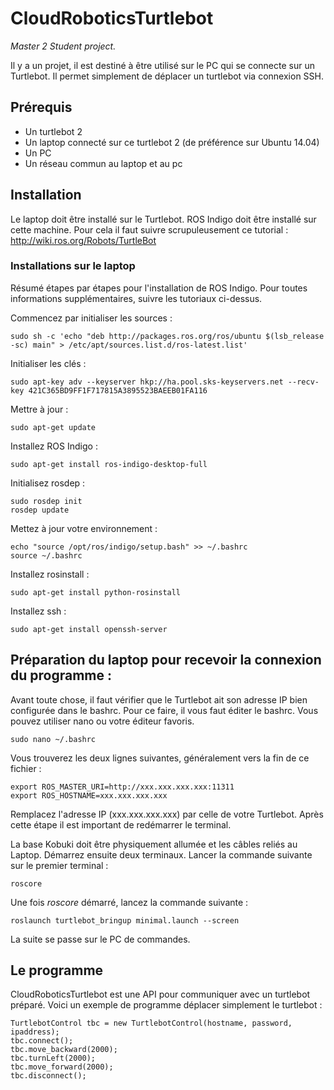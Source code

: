 # CloudRoboticsTurtlebot
*Master 2 Student project.*

Il y a un projet, il est destiné à être utilisé sur le PC qui se connecte sur un Turtlebot. Il permet simplement de déplacer un turtlebot via connexion SSH.

## Prérequis

- Un turtlebot 2
- Un laptop connecté sur ce turtlebot 2 (de préférence sur Ubuntu 14.04)
- Un PC
- Un réseau commun au laptop et au pc

## Installation

Le laptop doit être installé sur le Turtlebot. ROS Indigo doit être installé sur cette machine. Pour cela il faut suivre scrupuleusement ce tutorial : http://wiki.ros.org/Robots/TurtleBot

### Installations sur le laptop

Résumé étapes par étapes pour l'installation de ROS Indigo. Pour toutes informations supplémentaires, suivre les tutoriaux ci-dessus.

Commencez par initialiser les sources :

    sudo sh -c 'echo "deb http://packages.ros.org/ros/ubuntu $(lsb_release -sc) main" > /etc/apt/sources.list.d/ros-latest.list'
    
Initialiser les clés :

    sudo apt-key adv --keyserver hkp://ha.pool.sks-keyservers.net --recv-key 421C365BD9FF1F717815A3895523BAEEB01FA116
    
Mettre à jour :

    sudo apt-get update

Installez ROS Indigo :

    sudo apt-get install ros-indigo-desktop-full

Initialisez rosdep :

    sudo rosdep init
    rosdep update
    
Mettez à jour votre environnement :

    echo "source /opt/ros/indigo/setup.bash" >> ~/.bashrc
    source ~/.bashrc
    
Installez rosinstall :

    sudo apt-get install python-rosinstall
    
Installez ssh :

    sudo apt-get install openssh-server
    
## Préparation du laptop pour recevoir la connexion du programme :

Avant toute chose, il faut vérifier que le Turtlebot ait son adresse IP bien configurée dans le bashrc. Pour ce faire, il vous faut éditer le bashrc. Vous pouvez utiliser nano ou votre éditeur favoris.

    sudo nano ~/.bashrc
    
Vous trouverez les deux lignes suivantes, généralement vers la fin de ce fichier :

    export ROS_MASTER_URI=http://xxx.xxx.xxx.xxx:11311
    export ROS_HOSTNAME=xxx.xxx.xxx.xxx
    
Remplacez l'adresse IP (xxx.xxx.xxx.xxx) par celle de votre Turtlebot. Après cette étape il est important de redémarrer le terminal.

La base Kobuki doit être physiquement allumée et les câbles reliés au Laptop. Démarrez ensuite deux terminaux. Lancer la commande suivante sur le premier terminal :

    roscore
    
Une fois *roscore* démarré, lancez la commande suivante :

    roslaunch turtlebot_bringup minimal.launch --screen
    
La suite se passe sur le PC de commandes.

## Le programme

CloudRoboticsTurtlebot est une API pour communiquer avec un turtlebot préparé. Voici un exemple de programme déplacer simplement le turtlebot :

	TurtlebotControl tbc = new TurtlebotControl(hostname, password, ipaddress);
  	tbc.connect();
	tbc.move_backward(2000);
	tbc.turnLeft(2000);
	tbc.move_forward(2000);
	tbc.disconnect();
